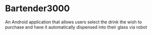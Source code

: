 # Bartender3000
An Android application that allows users select the drink the wish to purchase and have it automatically dispensed into their glass via robot

